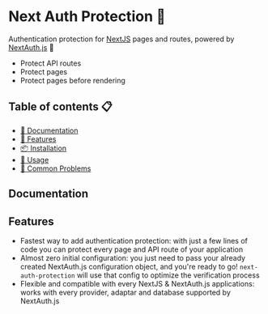 # Next Auth Protection 🔐

Authentication protection for [NextJS](https://nextjs.org/) pages and routes, powered by [NextAuth.js](https://next-auth.js.org/) 🚀

- Protect API routes
- Protect pages
- Protect pages before rendering

## Table of contents 📋

- [📝 Documentation](#documentation)
- [🚀 Features](#features)
- [📦 Installation](#installation)
- [🔧 Usage](#usage)
- [🐞 Common Problems](#common-problems)

## Documentation

## Features

- Fastest way to add authentication protection: with just a few lines of code you can protect every page and API route of your application
- Almost zero initial configuration: you just need to pass your already created NextAuth.js configuration object, and you're ready to go! `next-auth-protection` will use that config to optimize the verification process
- Flexible and compatible with every NextJS & NextAuth.js applications: works with every provider, adaptar and database supported by NextAuth.js

